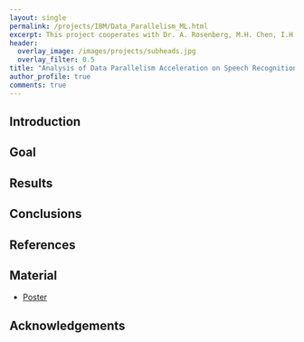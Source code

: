 ```yaml
---
layout: single
permalink: /projects/IBM/Data_Parallelism_ML.html
excerpt: This project cooperates with Dr. A. Rosenberg, M.H. Chen, I.H. Chung and W.C. Wang
header:
  overlay_image: /images/projects/subheads.jpg
  overlay_filter: 0.5
title: "Analysis of Data Parallelism Acceleration on Speech Recognition and Synthesis ML Algorithms"
author_profile: true
comments: true
---
```


## Introduction

## Goal

## Results


## Conclusions


## References


## Material

   * [Poster](./../../../pdf/projects/IBM/Data_Parallelism.pdf)


## Acknowledgements